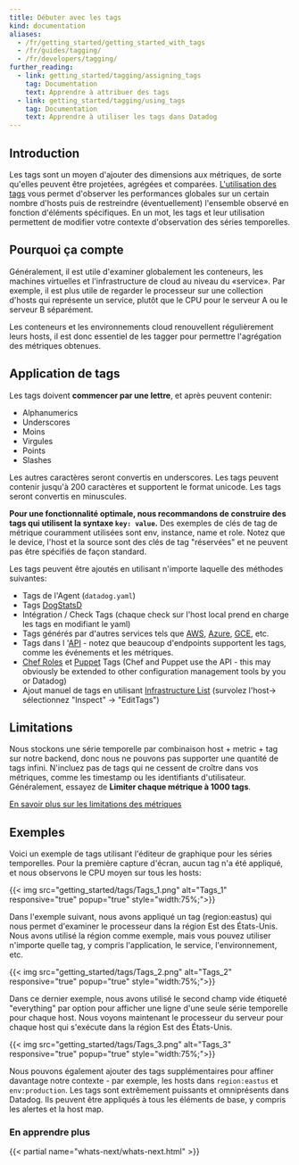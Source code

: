 ```yaml
---
title: Débuter avec les tags
kind: documentation
aliases:
  - /fr/getting_started/getting_started_with_tags
  - /fr/guides/tagging/
  - /fr/developers/tagging/
further_reading:
  - link: getting_started/tagging/assigning_tags
    tag: Documentation
    text: Apprendre à attribuer des tags
  - link: getting_started/tagging/using_tags
    tag: Documentation
    text: Apprendre à utiliser les tags dans Datadog
---
```

## Introduction

Les tags sont un moyen d'ajouter des dimensions aux métriques, de sorte qu'elles peuvent être projetées, agrégées et comparées. [L'utilisation des tags](/getting_started/tagging/using_tags) vous permet d'observer les performances globales sur un certain nombre d'hosts  puis de restreindre (éventuellement) l'ensemble observé en fonction d'éléments spécifiques. En un mot, les tags et leur utilisation permettent de modifier votre contexte d'observation des séries temporelles.

## Pourquoi ça compte

Généralement, il est utile d'examiner globalement les conteneurs, les machines virtuelles et l'infrastructure de cloud au niveau du «service». Par exemple, il est plus utile de regarder le processeur sur une collection d'hosts qui représente un service, plutôt que le CPU pour le serveur A ou le serveur B séparément.

Les conteneurs et les environnements cloud renouvellent régulièrement leurs hosts, il est donc essentiel de les tagger pour permettre l'agrégation des métriques obtenues.

## Application de tags

Les tags doivent **commencer par une lettre**, et après peuvent contenir:

* Alphanumerics
* Underscores
* Moins
* Virgules
* Points
* Slashes

Les autres caractères seront convertis en underscores. Les tags peuvent contenir jusqu'à 200 caractères et supportent le format unicode. Les tags seront convertis en minuscules.

**Pour une fonctionnalité optimale, nous recommandons de construire des tags qui utilisent la syntaxe `key: value`.**
Des exemples de clés de tag de métrique couramment utilisées sont env, instance, name et role. Notez que le device, l'host et la source sont des clés de tag "réservées" et ne peuvent pas être spécifiés de façon standard.

Les tags peuvent être ajoutés en utilisant n'importe laquelle des méthodes suivantes:

* Tags de l'Agent (`datadog.yaml`)
* Tags [DogStatsD](/developers/dogstatsd)
* Intégration / Check Tags (chaque check sur l'host local prend en charge les tags en modifiant le yaml)
* Tags générés par d'autres services tels que  [AWS](/integrations/amazon_web_services), [Azure](/integrations/azure), [GCE](/integrations/google_app_engine), etc.
* Tags dans l '[API](/api) - notez que beaucoup d'endpoints supportent les tags, comme les événements et les métriques.
* [Chef Roles](/integrations/chef) et [Puppet](/integrations/puppet) Tags (Chef and Puppet use the API - this may obviously be extended to other configuration management tools by you or Datadog)
* Ajout manuel de tags en utilisant [Infrastructure List](/graphing/infrastructure) (survolez l'host-> sélectionnez "Inspect" -> "EditTags")

## Limitations

Nous stockons une série temporelle par combinaison host + metric + tag sur notre backend, donc nous ne pouvons pas supporter une quantité de tags infini.
N'incluez pas de tags qui ne cessent de croître dans vos métriques, comme les timestamp ou les identifiants d'utilisateur. Généralement, essayez de **Limiter chaque métrique à 1000 tags**.

[En savoir plus sur les limitations des métriques](/getting_started/custom_metrics)

## Exemples

Voici un exemple de tags utilisant l'éditeur de graphique pour les séries temporelles. Pour la première capture d'écran, aucun tag n'a été appliqué, et nous observons le CPU moyen sur tous les hosts:

{{< img src="getting_started/tags/Tags_1.png" alt="Tags_1" responsive="true" popup="true" style="width:75%;">}}

Dans l'exemple suivant, nous avons appliqué un tag (region:eastus) qui nous permet d'examiner le processeur dans la région Est des États-Unis. Nous avons utilisé la région comme exemple, mais vous pouvez utiliser n'importe quelle tag, y compris l'application, le service, l'environnement, etc.

{{< img src="getting_started/tags/Tags_2.png" alt="Tags_2" responsive="true" popup="true" style="width:75%;">}}

Dans ce dernier exemple, nous avons utilisé le second champ vide étiqueté "everything" par option pour afficher une ligne d'une seule série temporelle pour chaque host. Nous voyons maintenant le processeur du serveur pour chaque host qui s'exécute dans la région Est des États-Unis.

{{< img src="getting_started/tags/Tags_3.png" alt="Tags_3" responsive="true" popup="true" style="width:75%;">}}

Nous pouvons également ajouter des tags supplémentaires pour affiner davantage notre contexte - par exemple, les hosts dans `region:eastus` et` env:production`. Les tags sont extrêmement puissants et omniprésents dans Datadog. Ils peuvent être appliqués à tous les éléments de base, y compris les alertes et la host map.

### En apprendre plus

{{< partial name="whats-next/whats-next.html" >}}